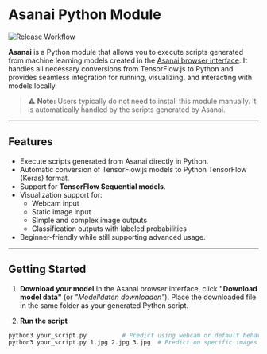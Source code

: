 # Asanai Python Module

[![Release Workflow](https://github.com/NormanTUD/asanAI_python/actions/workflows/release.yml/badge.svg?event=push)](https://github.com/NormanTUD/asanAI_python/actions/workflows/release.yml)

**Asanai** is a Python module that allows you to execute scripts generated from machine learning models created in the [Asanai browser interface](https://asanai.scads.ai/). It handles all necessary conversions from TensorFlow.js to Python and provides seamless integration for running, visualizing, and interacting with models locally.

> ⚠️ **Note:** Users typically do not need to install this module manually. It is automatically handled by the scripts generated by Asanai.

---

## Features

- Execute scripts generated from Asanai directly in Python.
- Automatic conversion of TensorFlow.js models to Python TensorFlow (Keras) format.
- Support for **TensorFlow Sequential models**.
- Visualization support for:
  - Webcam input
  - Static image input
  - Simple and complex image outputs
  - Classification outputs with labeled probabilities
- Beginner-friendly while still supporting advanced usage.

---

## Getting Started

1. **Download your model**
   In the Asanai browser interface, click **"Download model data"** (or *"Modelldaten downloaden"*). Place the downloaded file in the same folder as your generated Python script.

2. **Run the script**

```bash
python3 your_script.py          # Predict using webcam or default behavior
python3 your_script.py 1.jpg 2.jpg 3.jpg  # Predict on specific images

